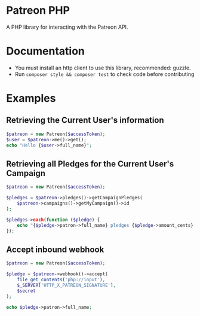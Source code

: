 # Patreon PHP

A PHP library for interacting with the Patreon API.

# Documentation

* You must install an http client to use this library, recommended: guzzle.
* Run `composer style && composer test` to check code before contributing

# Examples

## Retrieving the Current User's information

```php
$patreon = new Patreon($accessToken);
$user = $patreon->me()->get();
echo "Hello {$user->full_name}";
```

## Retrieving all Pledges for the Current User's Campaign

```php
$patreon = new Patreon($accessToken);

$pledges = $patreon->pledges()->getCampaignPledges(
    $patreon->campaigns()->getMyCampaign()->id
);

$pledges->each(function ($pledge) {
    echo "{$pledge->patron->full_name} pledges {$pledge->amount_cents} cents.\n";
});
```

## Accept inbound webhook

```php
$patreon = new Patreon($accessToken);

$pledge = $patreon->webhook()->accept(
    file_get_contents('php://input'),
    $_SERVER['HTTP_X_PATREON_SIGNATURE'],
    $secret
);

echo $pledge->patron->full_name;
```
